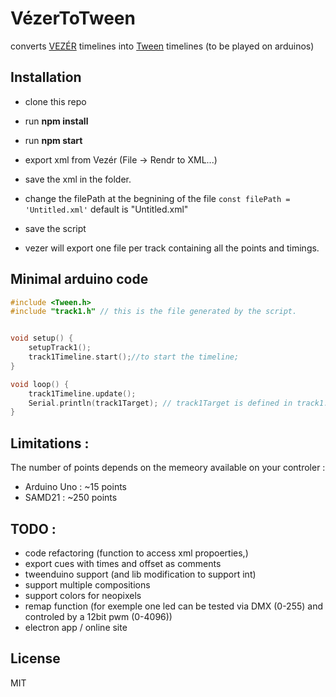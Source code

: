 # VézerToTween
converts [VEZÉR](https://imimot.com/vezer/)  timelines into [Tween](https://github.com/hideakitai/Tween) timelines (to be played on arduinos) 



## Installation 
- clone this repo 
- run **npm install**
- run **npm start**

- export xml from Vezér (File -> Rendr to XML...)
- save the xml in the folder. 
- change the filePath at the begnining of the file
 	`const filePath = 'Untitled.xml'` default is "Untitled.xml"
- save the script
- vezer will export one file per track containing all the points and timings. 

## Minimal arduino code 
```C
#include <Tween.h>
#include "track1.h" // this is the file generated by the script.


void setup() {
    setupTrack1();
    track1Timeline.start();//to start the timeline;
}

void loop() {
    track1Timeline.update();
    Serial.println(track1Target); // track1Target is defined in track1.h
}
```

## Limitations :
The number of points depends on the memeory available on your controler : 
- Arduino Uno : ~15 points 
- SAMD21 : ~250 points  


## TODO : 
- code refactoring (function to access xml propoerties,)
- export cues with times and offset as comments 
- tweenduino support (and lib modification to support int)
- support multiple compositions 
- support colors for neopixels 
- remap function (for exemple one led can be tested via DMX (0-255) and controled by a 12bit pwm (0-4096))
- electron app / online site 


## License
MIT